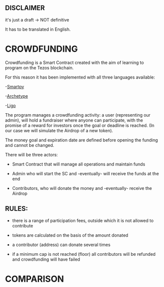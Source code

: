 ## DISCLAIMER

it's just a draft -> NOT definitive

It has to be translated in English.

  

# CROWDFUNDING

Crowdfunding is a Smart Contract created with the aim of learning to program on the Tezos blockchain.

For this reason it has been implemented with all three languages available:

-[Smartpy](https://github.com/TheMastro-11/LearningTezos/blob/contracts/CrowdFunding/SmartPy/README.md)

-[Archetype](https://github.com/TheMastro-11/LearningTezos/blob/contracts/CrowdFunding/Archetype/README.md)

-[Ligo](https://github.com/TheMastro-11/LearningTezos/blob/contracts/CrowdFunding/Ligo/README.md)

  

The program manages a crowdfunding activity: a user (representing our admin), will hold a fundraiser where anyone can participate, with the promise of a reward for investors once the goal or deadline is reached. (In our case we will simulate the Airdrop of a new token).

The money goal and expiration date are defined before opening the funding and cannot be changed.


There will be three actors:

* Smart Contract that will manage all operations and maintain funds

* Admin who will start the SC and -eventually- will receive the funds at the end

* Contributors, who will donate the money and -eventually- receive the Airdrop

  

## RULES:

* there is a range of participation fees, outside which it is not allowed to contribute

* tokens are calculated on the basis of the amount donated

* a contributor (address) can donate several times

* if a minimum cap is not reached (floor) all contributors will be refunded and crowdfunding will have failed
  

# COMPARISON

